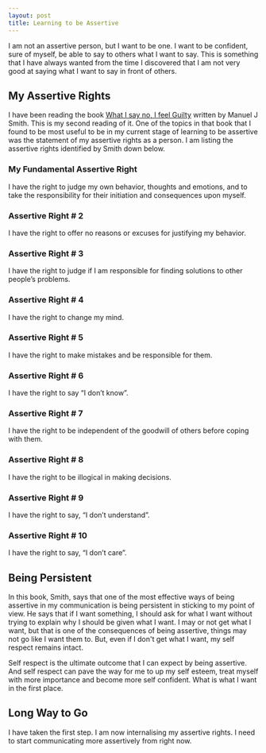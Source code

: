 ```yaml
---
layout: post
title: Learning to be Assertive
---
```


I am not an assertive person, but I want to be one. I want to be confident, sure of myself, be able to say to others what I want to say. This is something that I have always wanted from the time I discovered that I am not very good at saying what I want to say in front of others.

## My Assertive Rights

I have been reading the book <a target="_blank" href="#">What I say no, I feel Guilty</a> written by Manuel J Smith. This is my second reading of it. One of the topics in that book that I found to be most useful to be in my current stage of learning to be assertive was the statement of my assertive rights as a person. I am listing the assertive rights identified by Smith down below. 

### My Fundamental Assertive Right
I have the right to judge my own behavior, thoughts and emotions, and to take the responsibility for their initiation and consequences upon myself.
### Assertive Right # 2
I have the right to offer no reasons or excuses for justifying my behavior.
### Assertive Right # 3
I have the right to judge if I am responsible for finding solutions to other people’s problems.
### Assertive Right # 4
I have the right to change my mind.
### Assertive Right # 5
I have the right to make mistakes and be responsible for them.
### Assertive Right # 6
I have the right to say “I don’t know”.
### Assertive Right # 7
I have the right to be independent of the goodwill of others before coping with them.
### Assertive Right # 8
I have the right to be illogical in making decisions.
### Assertive Right # 9
I have the right to say, “I don’t understand”.
### Assertive Right # 10
I have the right to say, “I don’t care”.
 
## Being Persistent
In this book, Smith, says that one of the most effective ways of being assertive in my communication is being persistent in sticking to my point of view. He says that if I want something, I should ask for what I want without trying to explain why I should be given what I want. I may or not get what I want, but that is one of the consequences of being assertive, things may not go like I want them to. But, even if I don't get what I want, my self respect remains intact.

Self respect is the ultimate outcome that I can expect by being assertive. And self respect can pave the way for me to up my self esteem, treat myself with more importance and become more self confident. What is what I want in the first place. 

## Long Way to Go
I have taken the first step. I am now internalising my assertive rights. I need to start communicating more assertively from right now. 
